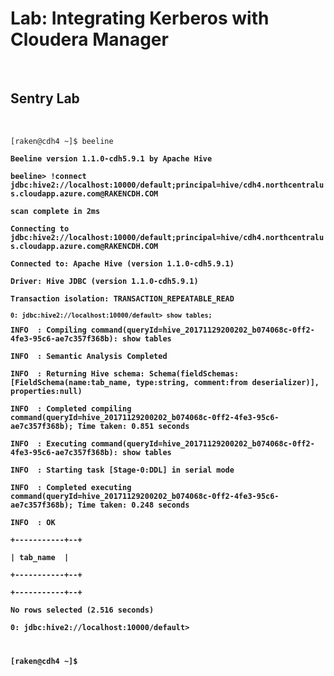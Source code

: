 
<h1>Lab: Integrating Kerberos with Cloudera Manager</h1><br> 
<h2>Sentry Lab</h2><br> 



<code>
[raken@cdh4 ~]$ beeline</b><br> 
<b>Beeline version 1.1.0-cdh5.9.1 by Apache Hive<br> 
beeline> !connect jdbc:hive2://localhost:10000/default;principal=hive/cdh4.northcentralus.cloudapp.azure.com@RAKENCDH.COM<br> 
scan complete in 2ms<br> 
Connecting to jdbc:hive2://localhost:10000/default;principal=hive/cdh4.northcentralus.cloudapp.azure.com@RAKENCDH.COM<br> 
Connected to: Apache Hive (version 1.1.0-cdh5.9.1)<br> 
Driver: Hive JDBC (version 1.1.0-cdh5.9.1)<br> 
Transaction isolation: TRANSACTION_REPEATABLE_READ<br> 
<code>0: jdbc:hive2://localhost:10000/default> show tables;<br> </code>
INFO  : Compiling command(queryId=hive_20171129200202_b074068c-0ff2-4fe3-95c6-ae7c357f368b): show tables<br>
INFO  : Semantic Analysis Completed<br>
INFO  : Returning Hive schema: Schema(fieldSchemas:[FieldSchema(name:tab_name, type:string, comment:from deserializer)], properties:null)<br>
INFO  : Completed compiling command(queryId=hive_20171129200202_b074068c-0ff2-4fe3-95c6-ae7c357f368b); Time taken: 0.851 seconds<br>
INFO  : Executing command(queryId=hive_20171129200202_b074068c-0ff2-4fe3-95c6-ae7c357f368b): show tables<br>
INFO  : Starting task [Stage-0:DDL] in serial mode<br>
INFO  : Completed executing command(queryId=hive_20171129200202_b074068c-0ff2-4fe3-95c6-ae7c357f368b); Time taken: 0.248 seconds<br>
INFO  : OK<br>
+-----------+--+<br>
| tab_name  |<br>
+-----------+--+<br>
+-----------+--+<br>
No rows selected (2.516 seconds)<br>
0: jdbc:hive2://localhost:10000/default> <br>






[raken@cdh4 ~]$<br> 
<br> 


```

```
